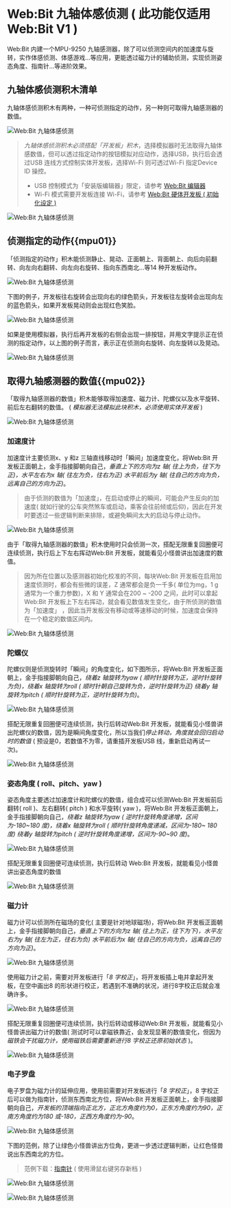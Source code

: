 # Web:Bit 九轴体感侦测 ( 此功能仅适用 Web:Bit V1 )

Web:Bit 内建一个MPU-9250 九轴感测器，除了可以侦测空间内的加速度与旋转，实作体感侦测、体感游戏...等应用，更能透过磁力计的辅助侦测，实现侦测姿态角度、指南针...等进阶效果。

## 九轴体感侦测积木清单

九轴体感侦测积木有两种，一种可侦测指定的动作，另一种则可取得九轴感测器的数值。

![Web:Bit 九轴体感侦测](../../../../media/zh-cn/education/board/mpu9250-01.jpg)

> *九轴体感侦测积木必须搭配「开发板」积木*，选择模拟器时无法取得九轴体感数值，但可以透过指定动作的按钮模拟对应动作，选择USB，执行后会透过USB 连线方式控制实体开发板，选择Wi-Fi 则可透过Wi-Fi 指定Device ID 操控。
> - USB 控制模式为「安装版编辑器」限定，请参考 [Web:Bit 编辑器](../index.html#software)
> - Wi-Fi 模式需要开发板连接 Wi-Fi，请参考 [Web:Bit 硬体开发板 ( 初始化设定 )](../info/setup.html)

![Web:Bit 九轴体感侦测](../../../../media/zh-cn/education/board/mpu9250-02.jpg)

## 侦测指定的动作{{mpu01}}

「侦测指定的动作」积木能侦测静止、晃动、正面朝上、背面朝上、向后向前翻转、向左向右翻转、向左向右旋转、指向东西南北...等14 种开发板动作。

![Web:Bit 九轴体感侦测](../../../../media/zh-cn/education/board/mpu9250-03.jpg)

下图的例子，开发板往右旋转会出现向右的绿色箭头，开发板往左旋转会出现向左的蓝色箭头，如果开发板晃动则会出现红色笑脸。

![Web:Bit 九轴体感侦测](../../../../media/zh-cn/education/board/mpu9250-04.jpg)

如果是使用模拟器，执行后再开发板的右侧会出现一排按钮，并用文字提示正在侦测的指定动作，以上图的例子而言，表示正在侦测向右旋转、向左旋转以及晃动。

![Web:Bit 九轴体感侦测](../../../../media/zh-cn/education/board/mpu9250-05.jpg)

## 取得九轴感测器的数值{{mpu02}}

「取得九轴感测器的数值」积木能够取得加速度、磁力计、陀螺仪以及水平旋转、前后左右翻转的数值。 ( *模拟器无法模拟此块积木，必须使用实体开发板* )

![Web:Bit 九轴体感侦测](../../../../media/zh-cn/education/board/mpu9250-06.jpg)

### 加速度计

加速度计主要侦测x、y 和z 三轴直线移动时「瞬间」加速度变化，将Web:Bit 开发板正面朝上，金手指接脚朝向自己，*垂直上下的方向为z 轴( 往上为负，往下为正)，水平左右为x 轴( 往左为负，往右为正) 水平前后为y 轴( 往自己的方向为负，远离自己的方向为正)*。

> 由于侦测的数值为「加速度」，在启动或停止的瞬间，可能会产生反向的加速度( 就如行驶的公车突然煞车或启动，乘客会往前倾或后仰)，因此在开发时要透过一些逻辑判断来排除，或避免瞬间太大的启动与停止动作。

![Web:Bit 九轴体感侦测](../../../../media/zh-cn/education/board/mpu9250-07.jpg)

由于「取得九轴感测器的数值」积木使用时只会侦测一次，搭配无限重复回圈便可连续侦测，执行后上下左右挥动Web:Bit 开发板，就能看见小怪兽讲出加速度的数值。

> 因为所在位置以及感测器初始化校准的不同，每块Web:Bit 开发板在启用加速度侦测时，都会有些微的误差，Z 通常都会是负一千多( 单位为mg，1 g 通常为一个重力参数)，X 和 Y 通常会在200 ~ -200 之间，此时可以拿起Web:Bit 开发板上下左右挥动，就会看见数值发生变化，由于所侦测的数值为「加速度」 ，因此当开发板没有移动或等速移动的时候，加速度会保持在一个稳定的数值区间内。

![Web:Bit 九轴体感侦测](../../../../media/zh-cn/education/board/mpu9250-08.gif)

### 陀螺仪

陀螺仪则是侦测旋转时「瞬间」的角度变化，如下图所示，将Web:Bit 开发板正面朝上，金手指接脚朝向自己，*绕着z 轴旋转为yaw ( 顺时针旋转为正，逆时针旋转为负)，绕着x 轴旋转为roll ( 顺时针朝自己旋转为负，逆时针旋转为正) 绕着y 轴旋转为pitch ( 顺时针旋转为正，逆时针旋转为负)*。

![Web:Bit 九轴体感侦测](../../../../media/zh-cn/education/board/mpu9250-09.jpg)

搭配无限重复回圈便可连续侦测，执行后转动Web:Bit 开发板，就能看见小怪兽讲出陀螺仪的数值，因为是瞬间角度变化，所以当我们*停止转动，角度就会回归启动时的数值* ( 预设是0，若数值不为零，请重插开发板USB 线，重新启动再试一次)。

![Web:Bit 九轴体感侦测](../../../../media/zh-cn/education/board/mpu9250-10.gif)

### 姿态角度 ( roll、pitch、yaw )

姿态角度主要透过加速度计和陀螺仪的数值，组合成可以侦测Web:Bit 开发板前后翻转( roll )、左右翻转( pitch ) 和水平旋转( yaw )，将Web:Bit 开发板正面朝上，金手指接脚朝向自己，*绕着z 轴旋转为yaw ( 逆时针旋转角度递增，区间为-180~180 度)，绕着x 轴旋转为roll ( 顺时针旋转角度递减，区间为-180~ 180 度) 绕着y 轴旋转为pitch ( 逆时针旋转角度递增，区间为-90~90 度)*。

![Web:Bit 九轴体感侦测](../../../../media/zh-cn/education/board/mpu9250-17.jpg)

搭配无限重复回圈便可连续侦测，执行后转动 Web:Bit 开发板，就能看见小怪兽讲出姿态角度的数值

![Web:Bit 九轴体感侦测](../../../../media/zh-cn/education/board/mpu9250-18.gif)

### 磁力计

磁力计可以侦测所在磁场的变化( 主要是针对地球磁场)，将Web:Bit 开发板正面朝上，金手指接脚朝向自己，*垂直上下的方向为z 轴( 往上为正，往下为下)，水平左右为y 轴( 往左为正，往右为负) 水平前后为x 轴( 往自己的方向为负，远离自己的方向为正)*。

![Web:Bit 九轴体感侦测](../../../../media/zh-cn/education/board/mpu9250-11.jpg)

使用磁力计之前，需要对开发板进行「*8 字校正*」，将开发板插上电并拿起开发板，在空中画出8 的形状进行校正，若遇到不准确的状况，进行8字校正后就会准确许多。

![Web:Bit 九轴体感侦测](../../../../media/zh-cn/education/board/mpu9250-12.jpg)

搭配无限重复回圈便可连续侦测，执行后转动或移动Web:Bit 开发板，就能看见小怪兽讲出磁力计的数值( 测试时可以拿磁铁靠近，会发现显著的数值变化，但因为*磁铁会干扰磁力计，使用磁铁后需要重新进行8 字校正还原初始状态* )。

![Web:Bit 九轴体感侦测](../../../../media/zh-cn/education/board/mpu9250-13.gif)

### 电子罗盘

电子罗盘为磁力计的延伸应用，使用前需要对开发板进行「*8 字校正*」，8 字校正后可以做为指南针，侦测东西南北方位，将Web:Bit 开发板正面朝上，金手指接脚朝向自己，*开发板的顶端指向正北方，正北方角度约为0，正东方角度约为90，正南方角度约为180 或-180，正西方角度约为-90*。

![Web:Bit 九轴体感侦测](../../../../media/zh-cn/education/board/mpu9250-14.jpg)

下图的范例，除了让绿色小怪兽讲出方位角，更进一步透过逻辑判断，让红色怪兽说出东西南北的方位。

> 范例下载：[指南针](../../../../media/zh-cn/education/board/mpu9250-sample-01.json#_blank) ( 使用滑鼠右键另存新档 )

![Web:Bit 九轴体感侦测](../../../../media/zh-cn/education/board/mpu9250-16.gif)

![Web:Bit 九轴体感侦测](../../../../media/zh-cn/education/board/mpu9250-15.jpg)